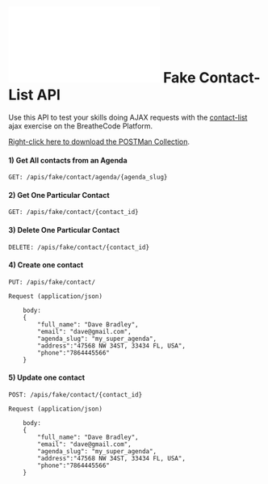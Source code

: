 # ![alt text](/apis/img/images.php?blob&random&cat=icon&tags=breathecode,32) Fake Contact-List API

Use this API to test your skills doing AJAX requests with the [contact-list](https://projects.breatheco.de/d/contact-list#readme) ajax exercise on the BreatheCode Platform.

[Right-click here to download the POSTMan Collection](https://assets.breatheco.de/apis/fake/contact/collection.json).

#### 1) Get All contacts from an Agenda
```
GET: /apis/fake/contact/agenda/{agenda_slug}
```

#### 2) Get One Particular Contact
```
GET: /apis/fake/contact/{contact_id}
```

#### 3) Delete One Particular Contact
```
DELETE: /apis/fake/contact/{contact_id}
```

#### 4) Create one contact
```
PUT: /apis/fake/contact/

Request (application/json)

    body:
    {
        "full_name": "Dave Bradley",
        "email": "dave@gmail.com",
        "agenda_slug": "my_super_agenda",
        "address":"47568 NW 34ST, 33434 FL, USA",
        "phone":"7864445566"
    }
```

#### 5) Update one contact
```
POST: /apis/fake/contact/{contact_id}

Request (application/json)

    body:
    {
        "full_name": "Dave Bradley",
        "email": "dave@gmail.com",
        "agenda_slug": "my_super_agenda",
        "address":"47568 NW 34ST, 33434 FL, USA",
        "phone":"7864445566"
    }
```
